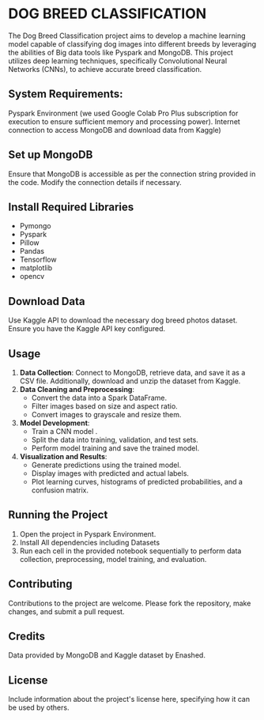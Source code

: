 
# DOG BREED CLASSIFICATION

The Dog Breed Classification project aims to develop a machine learning
model capable of classifying dog images into different breeds by
leveraging the abilities of Big data tools like Pyspark and MongoDB.
This project utilizes deep learning techniques, specifically
Convolutional Neural Networks (CNNs), to achieve accurate breed
classification.

## System Requirements:

Pyspark Environment (we used Google Colab Pro Plus subscription for
execution to ensure sufficient memory and processing power). Internet
connection to access MongoDB and download data from Kaggle)

## Set up MongoDB

Ensure that MongoDB is accessible as per the connection string provided
in the code. Modify the connection details if necessary.

## Install Required Libraries

-   Pymongo
-   Pyspark
-   Pillow
-   Pandas
-   Tensorflow
-   matplotlib
-   opencv

## Download Data

Use Kaggle API to download the necessary dog breed photos dataset.
Ensure you have the Kaggle API key configured.

## Usage

1.  **Data Collection**: Connect to MongoDB, retrieve data, and save it
    as a CSV file. Additionally, download and unzip the dataset from
    Kaggle.
2.  **Data Cleaning and Preprocessing**:
    -   Convert the data into a Spark DataFrame.
    -   Filter images based on size and aspect ratio.
    -   Convert images to grayscale and resize them.
3.  **Model Development**:
    -   Train a CNN model .
    -   Split the data into training, validation, and test sets.
    -   Perform model training and save the trained model.
4.  **Visualization and Results**:
    -   Generate predictions using the trained model.
    -   Display images with predicted and actual labels.
    -   Plot learning curves, histograms of predicted probabilities, and
        a confusion matrix.

## Running the Project

1.  Open the project in Pyspark Environment.
2.  Install All dependencies including Datasets
3.  Run each cell in the provided notebook sequentially to perform data
    collection, preprocessing, model training, and evaluation.

## Contributing

Contributions to the project are welcome. Please fork the repository,
make changes, and submit a pull request.

## Credits

Data provided by MongoDB and Kaggle dataset by Enashed.

## License

Include information about the project's license here, specifying how it
can be used by others.
